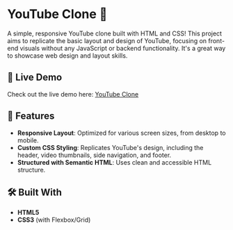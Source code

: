 # YouTube Clone 🎥

A simple, responsive YouTube clone built with HTML and CSS! This project aims to replicate the basic layout and design of YouTube, focusing on front-end visuals without any JavaScript or backend functionality. It's a great way to showcase web design and layout skills.

## 🔗 Live Demo
Check out the live demo here: [YouTube Clone](you-tube-clone-nine-blond.vercel.app)

## 🚀 Features

- **Responsive Layout**: Optimized for various screen sizes, from desktop to mobile.
- **Custom CSS Styling**: Replicates YouTube's design, including the header, video thumbnails, side navigation, and footer.
- **Structured with Semantic HTML**: Uses clean and accessible HTML structure.

## 🛠️ Built With

- **HTML5**
- **CSS3** (with Flexbox/Grid)
